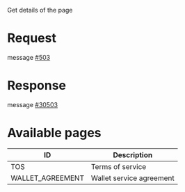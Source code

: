 Get details of the page

# Request
message [#503](../../proto/README.md#action_503)

# Response
message [#30503](../../proto/README.md#action_30503)

# Available pages
| ID  	            | Description      	        |
|-----	            |------------------	        |
| TOS 	            | Terms of service 	        |
| WALLET_AGREEMENT 	| Wallet service agreement 	|